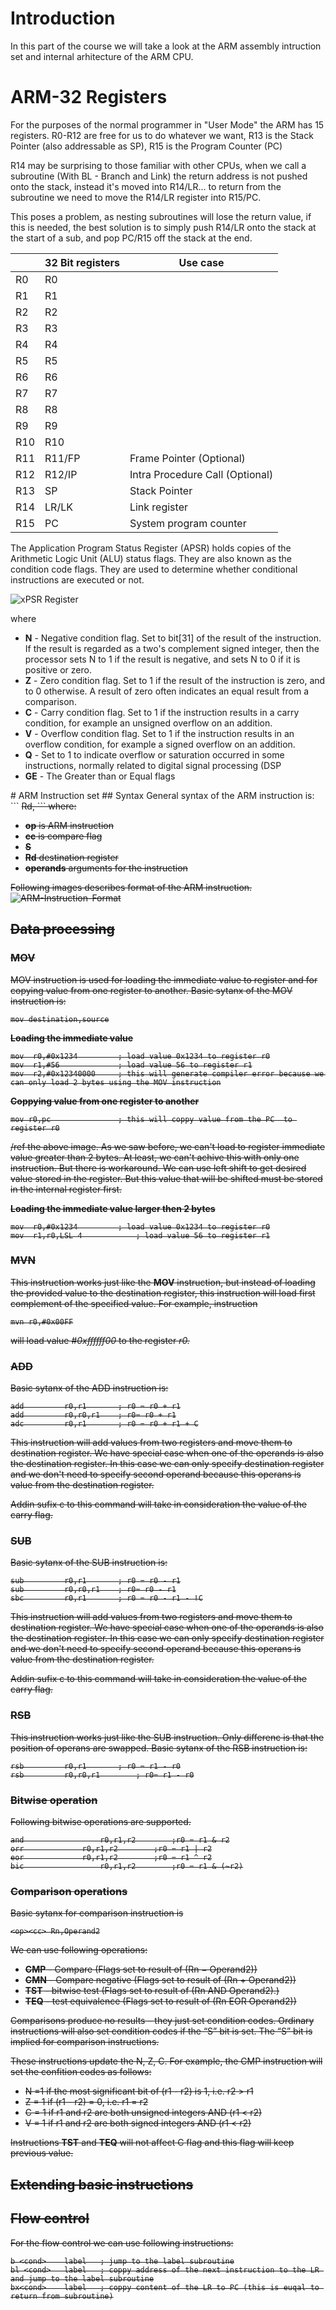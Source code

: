 # Introduction
In this part of the course we will take a look at the ARM assembly intruction set and internal arhitecture of the ARM CPU.

# ARM-32 Registers
For the purposes of the normal programmer in "User Mode" the ARM has 15 registers. R0-R12 are free for us to do whatever we want, R13 is the Stack Pointer (also addressable as SP), R15 is the Program Counter (PC)

R14 may be surprising to those familiar with other CPUs, when we call a subroutine (With BL - Branch and Link) the return address is not pushed onto the stack, instead it's moved into R14/LR... to return from the subroutine we need to move the R14/LR register into R15/PC.

This poses a problem, as nesting subroutines will lose the return value, if this is needed, the best solution is to simply push R14/LR onto the stack at the start of a sub, and pop PC/R15 off the stack at the end.

|	| 	32 Bit registers	|	Use case		|
|---	|	---				|	---			|
|R0	|	R0				|				|
|R1	|	R1				|				|
|R2	|	R2				|				|
|R3	|	R3				|				|
|R4	|	R4				|				|
|R5	|	R5				|				|
|R6	|	R6				|				|
|R7	|	R7				|				|
|R8	|	R8				|				|
|R9	|	R9				|				|
|R10 |	R10				|				|
|R11 |	R11/FP			|Frame Pointer (Optional)				|
|R12 |	R12/IP			|Intra Procedure Call (Optional)		|
|R13 |	SP				|Stack Pointer				|
|R14 |	LR/LK			|Link register		|
|R15 |	PC				|System program counter				|

The Application Program Status Register (APSR) holds copies of the Arithmetic Logic Unit (ALU) status flags. They are also known as the condition code flags. They are used to determine whether conditional instructions are executed or not.

![xPSR Register](images/arm-xpsr-register.png  "xPSR Register")

where
<ul>
<li> <b>N</b> - Negative condition flag. Set to bit[31] of the result of the instruction. If the result is
regarded as a two's complement signed integer, then the processor sets N to 1 if the result
is negative, and sets N to 0 if it is positive or zero. </li>
<li> <b>Z</b> - Zero condition flag. Set to 1 if the result of the instruction is zero, and to 0 otherwise. A
result of zero often indicates an equal result from a comparison. </li>
<li> <b>C</b> - Carry condition flag. Set to 1 if the instruction results in a carry condition, for example an
unsigned overflow on an addition. </li>
<li> <b>V</b> - Overflow condition flag. Set to 1 if the instruction results in an overflow condition, for
example a signed overflow on an addition.</li>
<li> <b>Q</b> - Set to 1 to indicate overflow or saturation occurred in some instructions, normally related
to digital signal processing (DSP </li>
<li> <b>GE</b> - The Greater than or Equal flags</li>
</ul>
# ARM Instruction set
## Syntax
General syntax of the ARM instruction is:
```
<op><cc><S> 	Rd, <operands>
```
where:

<ul>
<li> <b>op</b> is ARM instruction </li>
<li> <b>cc</b> is compare flag </li>
<li> <b>S</b>  </li>
<li> <b>Rd</b> destination register </li>
<li> <b>operands</b> arguments for the instruction </li>
</ul>

Following images describes format of the ARM instruction.
![ARM-Instruction-Format](./images/arm-instruction-format.png  "ARM Instruction format")
## Data processing
### MOV
MOV instruction is used for loading the immediate value to register and for copying value from one register to another. Basic sytanx of the MOV instruction is:
```
mov destination,source
```

<b> Loading the immediate value</b>
```
mov  r0,#0x1234			; load value 0x1234 to register r0
mov  r1,#56				; load value 56 to register r1
mov  r2,#0x12340000		; this will generate compiler error because we can only load 2 bytes using the MOV instruction
```
<b> Coppying value from one register to another </b>
```
mov r0,pc				; this will coppy value from the PC  to register r0
```
/ref the above image. As we saw before, we can't load to register immediate value greater than 2 bytes.   At least, we can't achive this with only one instruction. But there is workaround. We can use left shift  to get desired value stored in the register. But this value that will be shifted must be stored in the internal register first.


<b> Loading the immediate value larger then 2 bytes</b>
```
mov  r0,#0x1234			; load value 0x1234 to register r0
mov  r1,r0,LSL 4			; load value 56 to register r1
```
### MVN
This instruction works just like the **MOV** instruction, but instead of loading the provided value to the destination register, this instruction will load first complement of the specified value. For example, instruction
```
mvn r0,#0x00FF
```
will load value *#0xffffff00* to the register *r0.*
### ADD
Basic sytanx of the ADD instruction is:
```
add 		r0,r1		; r0 = r0 + r1
add 		r0,r0,r1 	; r0= r0 + r1
adc 		r0,r1		; r0 = r0 + r1 + C
```
This instruction will add values from two registers and move them to destination register. We have special case when one of the operands is also the destination register. In this case we can only specify destination register and we don't need to specify second operand because this operans is value from the destination register.

Addin sufix c to this command will take in consideration the value of the carry flag.

### SUB
Basic sytanx of the SUB instruction is:
```
sub 		r0,r1		; r0 = r0 - r1
sub			r0,r0,r1 	; r0= r0 - r1
sbc 		r0,r1		; r0 = r0 - r1 - !C
```
This instruction will add values from two registers and move them to destination register. We have special case when one of the operands is also the destination register. In this case we can only specify destination register and we don't need to specify second operand because this operans is value from the destination register.

Addin sufix c to this command will take in consideration the value of the carry flag.

### RSB
This instruction works just like the SUB instruction. Only differenc is that the position of operans are swapped.
Basic sytanx of the RSB instruction is:
```
rsb 		r0,r1		; r0 = r1 - r0
rsb			r0,r0,r1 		; r0= r1 - r0
```

### Bitwise operation
Following bitwise operations are supported.
```
and 				r0,r1,r2		;r0 = r1 & r2
orr				r0,r1,r2		;r0 = r1 | r2
eor				r0,r1,r2		;r0 = r1 ^ r2
bic 				r0,r1,r2		;r0 = r1 & (~r2)
```
### Comparison operations
Basic sytanx for comparison instruction is
```
<op><cc> Rn,Operand2
```
We can use following operations:
<ul>
<li><b>CMP</b> - Compare (Flags set to result of (Rn − Operand2))</li>
<li><b>CMN</b> - Compare negative (Flags set to result of (Rn + Operand2))</li>
<li><b>TST</b> - bitwise test (Flags set to result of (Rn AND Operand2).)</li>
<li><b>TEQ</b> -  test equivalence (Flags set to result of (Rn EOR Operand2))</li>
</ul>
Comparisons produce no results – they just set condition codes. Ordinary instructions will also set condition codes if the “S” bit is set. The “S” bit is implied for comparison instructions.

These instructions update the N, Z, C. For example, the CMP instruction will set the confition codes as follows:
<ul>
        <li> N =1 if the most significant bit of (r1 - r2) is 1, i.e. r2 > r1 </li>
        <li> Z = 1 if (r1 - r2) = 0, i.e. r1 = r2 </li>
        <li> C = 1 if r1 and r2 are both unsigned integers AND (r1 < r2) </li>
        <li> V = 1 if r1 and r2 are both signed integers AND (r1 < r2)</li>
</ul>

Instructions **TST** and **TEQ** will not affect C flag and this flag will keep previous value.
## Extending basic instructions

## Flow control
For the flow control we can use following instructions:
```
b <cond> 	label	; jump to the label subroutine
bl <cond> 	label	; coppy address of the next instruction to the LR and jump to the label subroutine
bx<cond>	label	; coppy content of the LR to PC (this is euqal to return from subroutine)
```

